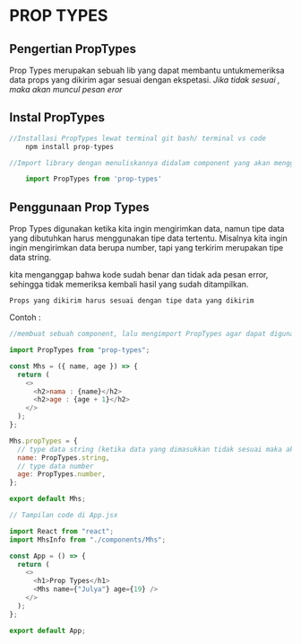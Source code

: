 # PROP TYPES


## Pengertian PropTypes

Prop Types merupakan sebuah lib yang dapat membantu untukmemeriksa data props yang dikirim agar sesuai dengan ekspetasi. _Jika tidak sesuai , maka akan muncul pesan eror_

## Instal PropTypes

```Javascript
//Installasi PropTypes lewat terminal git bash/ terminal vs code
    npm install prop-types

//Import library dengan menuliskannya didalam component yang akan menggunakan props-type

    import PropTypes from 'prop-types'
```

## Penggunaan Prop Types

Prop Types digunakan ketika kita ingin mengirimkan data, namun tipe data yang dibutuhkan harus menggunakan tipe data tertentu. Misalnya kita ingin ingin mengirimkan data berupa number, tapi yang terkirim merupakan tipe data string.

kita menganggap bahwa kode sudah benar dan tidak ada pesan error, sehingga tidak memeriksa kembali hasil yang sudah ditampilkan.

    Props yang dikirim harus sesuai dengan tipe data yang dikirim

Contoh :

```Javascript
//membuat sebuah component, lalu mengimport PropTypes agar dapat digunakan

import PropTypes from "prop-types";

const Mhs = ({ name, age }) => {
  return (
    <>
      <h2>nama : {name}</h2>
      <h2>age : {age + 1}</h2>
    </>  
  );
};

Mhs.propTypes = {
  // type data string (ketika data yang dimasukkan tidak sesuai maka akan error)
  name: PropTypes.string,
  // type data number
  age: PropTypes.number,
};

export default Mhs;
```

```Javascript
// Tampilan code di App.jsx

import React from "react";
import MhsInfo from "./components/Mhs";

const App = () => {
  return (
    <>
      <h1>Prop Types</h1>
      <Mhs name={"Julya"} age={19} />
    </>
  );
};

export default App;
```